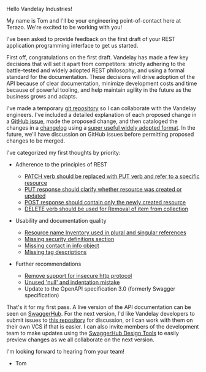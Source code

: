 Hello Vandelay Industries! 

My name is Tom and I'll be your engineering point-of-contact here at Terazo. We're excited to be working with you! 

I've been asked to provide feedback on the first draft of your REST application programming interface to get us started.

First off, congratulations on the first draft. Vandelay has made a few key decisions that will set it apart from competitors: strictly adhering to the battle-tested and widely adopted REST philosophy, and using a formal standard for the documentation. These decisions will drive adoption of the API because of clear documentation, minimize development costs and time because of powerful tooling, and help maintain agility in the future as the business grows and adapts.

I've made a temporary [git repository](https://github.com/ThomasPortwood/vandelay-industries) so I can collaborate with the Vandelay engineers. I've included a detailed explanation of each proposed change in a [GitHub issue](https://github.com/ThomasPortwood/vandelay-industries/issues?q=is%3Aissue+is%3Aclosed), made the proposed change, and then cataloged the changes in a [changelog](https://github.com/ThomasPortwood/vandelay-industries/blob/master/CHANGELOG.md) using a [super useful widely adopted format](https://keepachangelog.com/en/1.0.0/). In the future, we'll have discussion on GitHub issues before permitting proposed changes to be merged. 

I've categorized my first thoughts by priority:

- Adherence to the principles of REST
    - [PATCH verb should be replaced with PUT verb and refer to a specific resource](https://github.com/ThomasPortwood/vandelay-industries/issues/6)
    - [PUT response should clarify whether resource was created or updated](https://github.com/ThomasPortwood/vandelay-industries/issues/18)
    - [POST response should contain only the newly created resource](https://github.com/ThomasPortwood/vandelay-industries/issues/4)
    - [DELETE verb should be used for Removal of item from collection](https://github.com/ThomasPortwood/vandelay-industries/issues/5)

- Usability and documentation quality
    - [Resource name Inventory used in plural and singular references](https://github.com/ThomasPortwood/vandelay-industries/issues/3)
    - [Missing security definitions section](https://github.com/ThomasPortwood/vandelay-industries/issues/14)
    - [Missing contact in info object](https://github.com/ThomasPortwood/vandelay-industries/issues/12)
    - [Missing tag descriptions](https://github.com/ThomasPortwood/vandelay-industries/issues/17)

- Further recommendations
    - [Remove support for insecure http protocol](https://github.com/ThomasPortwood/vandelay-industries/issues/20)
    - [Unused 'null' and indentation mistake](https://github.com/ThomasPortwood/vandelay-industries/issues/2)
    - Update to the OpenAPI specification 3.0 (formerly Swagger specification)
    
That's it for my first pass. A live version of the API documentation can be seen on [SwaggerHub](https://app.swaggerhub.com/apis-docs/SomeSoftwareTeam/vandelay-industries/0.0.1). For the next version, I'd like Vandelay developers to submit issues to [this repository](https://github.com/ThomasPortwood/vandelay-industries/issues) for discussion, or I can work with them on their own VCS if that is easier. I can also invite members of the development team to make updates using the [SwaggerHub Design Tools](https://app.swaggerhub.com/apis/SomeSoftwareTeam/vandelay-industries/0.0.1#trial) to easily preview changes as we all collaborate on the next version. 

I'm looking forward to hearing from your team!

- Tom


